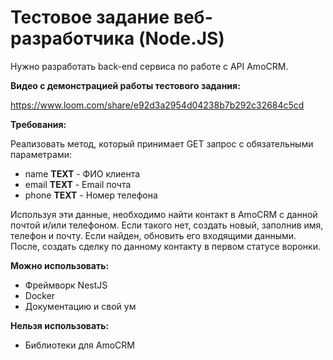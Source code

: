 
# Тестовое задание веб-разработчика (Node.JS)

Нужно разработать back-end сервиса по работе с API AmoCRM. 

**Видео с демонстрацией работы тестового задания:**

https://www.loom.com/share/e92d3a2954d04238b7b292c32684c5cd

**Требования:**

Реализовать метод, который принимает GET запрос с обязательными параметрами:

- name **TEXT** - ФИО клиента
- email **TEXT** - Email почта
- phone **TEXT** - Номер телефона

Используя эти данные, необходимо найти контакт в AmoCRM с данной почтой и/или телефоном. Если такого нет, создать новый, заполнив имя, телефон и почту. Если найден, обновить его входящими данными. После, создать сделку по данному контакту в первом статусе воронки.

**Можно использовать:**

- Фреймворк NestJS
- Docker
- Документацию и свой ум

**Нельзя использовать:**

- Библиотеки для AmoCRM

